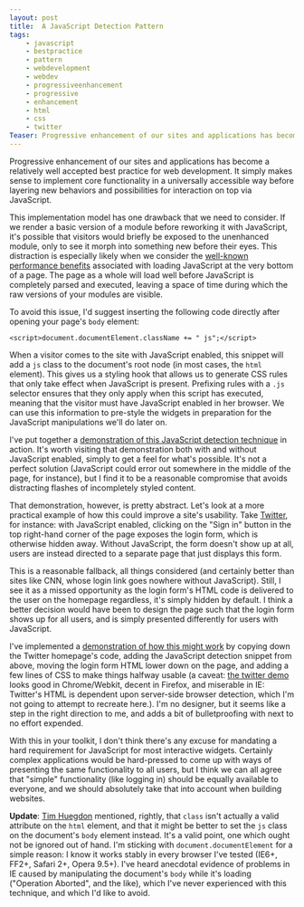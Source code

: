 ```yaml
---
layout: post
title:  A JavaScript Detection Pattern
tags:
    - javascript
    - bestpractice
    - pattern
    - webdevelopment
    - webdev
    - progressiveenhancement
    - progressive
    - enhancement
    - html
    - css
    - twitter
Teaser: Progressive enhancement of our sites and applications has become a relatively well accepted best practice for web development.  This article outlines a technique I've used successfully to ensure that core functionality is available without JavaScript, while maintaining a quality experience for the majority of users with JavaScript enabled.
---
```

Progressive enhancement of our sites and applications has become a relatively well accepted best practice for web development.  It simply makes sense to implement core functionality in a universally accessible way before layering new behaviors and possibilities for interaction on top via JavaScript.

This implementation model has one drawback that we need to consider.  If we render a basic version of a module before reworking it with JavaScript, it's possible that visitors would briefly be exposed to the unenhanced module, only to see it morph into something new before their eyes.  This distraction is especially likely when we consider the [well-known performance benefits][performance] associated with loading JavaScript at the very bottom of a page.  The page as a whole will load well before JavaScript is completely parsed and executed, leaving a space of time during which the raw versions of your modules are visible.

To avoid this issue, I'd suggest inserting the following code directly after opening your page's `body` element:

    <script>document.documentElement.className += " js";</script>

When a visitor comes to the site with JavaScript enabled, this snippet will add a `js` class to the document's root node (in most cases, the `html` element).  This gives us a styling hook that allows us to generate CSS rules that only take effect when JavaScript is present.  Prefixing rules with a `.js` selector ensures that they only apply when this script has executed, meaning that the visitor must have JavaScript enabled in her browser.  We can use this information to pre-style the widgets in preparation for the JavaScript manipulations we'll do later on.

I've put together a [demonstration of this JavaScript detection technique][demo] in action.  It's worth visiting that demonstration both with and without JavaScript enabled, simply to get a feel for what's possible.  It's not a perfect solution (JavaScript could error out somewhere in the middle of the page, for instance), but I find it to be a reasonable compromise that avoids distracting flashes of incompletely styled content.

That demonstration, however, is pretty abstract.  Let's look at a more practical example of how this could improve a site's usability.  Take [Twitter][], for instance: with JavaScript enabled, clicking on the "Sign in" button in the top right-hand corner of the page exposes the login form, which is otherwise hidden away.  Without JavaScript, the form doesn't show up at all, users are instead directed to a separate page that just displays this form.

This is a reasonable fallback, all things considered (and certainly better than sites like CNN, whose login link goes nowhere without JavaScript).  Still, I see it as a missed opportunity as the login form's HTML code is delivered to the user on the homepage regardless, it's simply hidden by default.  I think a better decision would have been to design the page such that the login form shows up for all users, and is simply presented differently for users with JavaScript.

I've implemented a [demonstration of how this might work][twitterdemo] by copying down the Twitter homepage's code, adding the JavaScript detection snippet from above, moving the login form HTML lower down on the page, and adding a few lines of CSS to make things halfway usable (a caveat: [the twitter demo][twitterdemo] looks good in Chrome/Webkit, decent in Firefox, and miserable in IE: Twitter's HTML is dependent upon server-side browser detection, which I'm not going to attempt to recreate here.).  I'm no designer, but it seems like a step in the right direction to me, and adds a bit of bulletproofing with next to no effort expended.

With this in your toolkit, I don't think there's any excuse for mandating a hard requirement for JavaScript for most interactive widgets.  Certainly complex applications would be hard-pressed to come up with ways of presenting the same functionality to all users, but I think we can all agree that "simple" functionality (like logging in) should be equally available to everyone, and we should absolutely take that into account when building websites.

__Update__: [Tim Huegdon][tim] mentioned, rightly, that `class` isn't actually a valid attribute on the `html` element, and that it might be better to set the `js` class on the document's `body` element instead.  It's a valid point, one which ought not be ignored out of hand.  I'm sticking with `document.documentElement` for a simple reason: I know it works stably in every browser I've tested (IE6+, FF2+, Safari 2+, Opera 9.5+).  I've heard anecdotal evidence of problems in IE caused by manipulating the document's `body` while it's loading ("Operation Aborted", and the like), which I've never experienced with this technique, and which I'd like to avoid.

[performance]:  http://developer.yahoo.com/performance/rules.html#js_bottom
[twitter]:      http://twitter.com/
[demo]:         http://mikewest.org/static_content/2010-03-javascript-detection.html
[twitterdemo]:  http://mikewest.org/static_content/2010-03-javascript-detection-twitter.html
[tim]:          http://timhuegdon.com/

